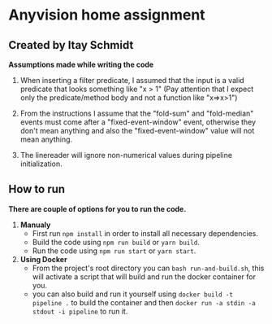 # Anyvision home assignment
## Created by Itay Schmidt

**Assumptions made while writing the code**

1. When inserting a filter predicate, I assumed that the input is a valid predicate that looks
   something like "x > 1" (Pay attention that I expect only the predicate/method body and not a function like "x=>x>1")
   

2. From the instructions I assume that the "fold-sum" and "fold-median" events must come after a "fixed-event-window" event,
   otherwise they don't mean anything and also the "fixed-event-window" value will not mean anything.

3. The linereader will ignore non-numerical values during pipeline initialization.

## How to run
**There are couple of options for you to run the code.**
1. **Manualy**
   *  First run ```npm install``` in order to install all necessary dependencies.
   *  Build the code using ```npm run build``` or ```yarn build```.
   *  Run the code using ```npm run start``` or ```yarn start```.
2. **Using Docker**
   * From the project's root directory you can ```bash run-and-build.sh```, this will activate a script that will build and run the docker container for you.
   * you can also build and run it yourself using ```docker build -t pipeline .``` to build the container and then ```docker run -a stdin -a stdout -i pipeline``` to run it.
